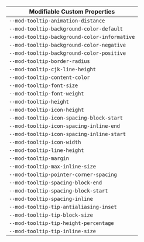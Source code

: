 | Modifiable Custom Properties                 |
| -------------------------------------------- |
| `--mod-tooltip-animation-distance`           |
| `--mod-tooltip-background-color-default`     |
| `--mod-tooltip-background-color-informative` |
| `--mod-tooltip-background-color-negative`    |
| `--mod-tooltip-background-color-positive`    |
| `--mod-tooltip-border-radius`                |
| `--mod-tooltip-cjk-line-height`              |
| `--mod-tooltip-content-color`                |
| `--mod-tooltip-font-size`                    |
| `--mod-tooltip-font-weight`                  |
| `--mod-tooltip-height`                       |
| `--mod-tooltip-icon-height`                  |
| `--mod-tooltip-icon-spacing-block-start`     |
| `--mod-tooltip-icon-spacing-inline-end`      |
| `--mod-tooltip-icon-spacing-inline-start`    |
| `--mod-tooltip-icon-width`                   |
| `--mod-tooltip-line-height`                  |
| `--mod-tooltip-margin`                       |
| `--mod-tooltip-max-inline-size`              |
| `--mod-tooltip-pointer-corner-spacing`       |
| `--mod-tooltip-spacing-block-end`            |
| `--mod-tooltip-spacing-block-start`          |
| `--mod-tooltip-spacing-inline`               |
| `--mod-tooltip-tip-antialiasing-inset`       |
| `--mod-tooltip-tip-block-size`               |
| `--mod-tooltip-tip-height-percentage`        |
| `--mod-tooltip-tip-inline-size`              |
